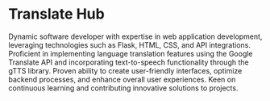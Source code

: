 # Translate Hub
Dynamic software developer with expertise in web application development, leveraging technologies such as Flask, HTML, CSS, and API integrations. Proficient in implementing language translation features using the Google Translate API and incorporating text-to-speech functionality through the gTTS library. Proven ability to create user-friendly interfaces, optimize backend processes, and enhance overall user experiences. Keen on continuous learning and contributing innovative solutions to projects.
